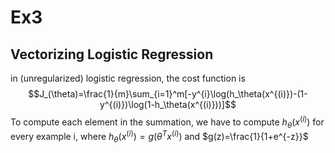 # Ex3
## Vectorizing Logistic Regression
in (unregularized) logistic regression, the cost function is
$$J_(\theta)=\frac{1}{m}\sum_{i=1}^m[-y^{i}\log(h_\theta(x^{(i)})-(1-y^{(i)})\log(1-h_\theta(x^{(i)}))]$$
To compute each element in the summation, we have to compute $h_\theta(x^{(i)})$ for every example i, where $h_\theta(x^{(i)})=g(\theta^Tx^{(i)})$ and $g(z)=\frac{1}{1+e^{-z}}$
